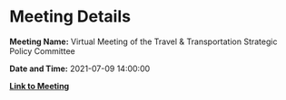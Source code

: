 # Meeting Details

**Meeting Name:** Virtual Meeting of the Travel & Transportation Strategic Policy Committee

**Date and Time:** 2021-07-09 14:00:00

**[Link to Meeting](https://www.limerick.ie/council/whats-on/meeting-travel-transportation-strategic-policy-committee-5)**
